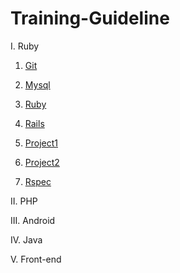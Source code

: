 # Training-Guideline

I. Ruby
1. [Git](https://#)

2. [Mysql](https://github.com/framgia/Training-Guideline/blob/master/mysql/mysql.md)

3. [Ruby](https://github.com/framgia/Training-Guideline/blob/master/Ruby/ruby.md)

4. [Rails](https://github.com/framgia/Training-Guideline/blob/master/Rails/rails_tutorial.md)

5. [Project1](https://#)

6. [Project2](https://#)

7. [Rspec](https://#)

II. PHP

III. Android

IV. Java

V. Front-end

